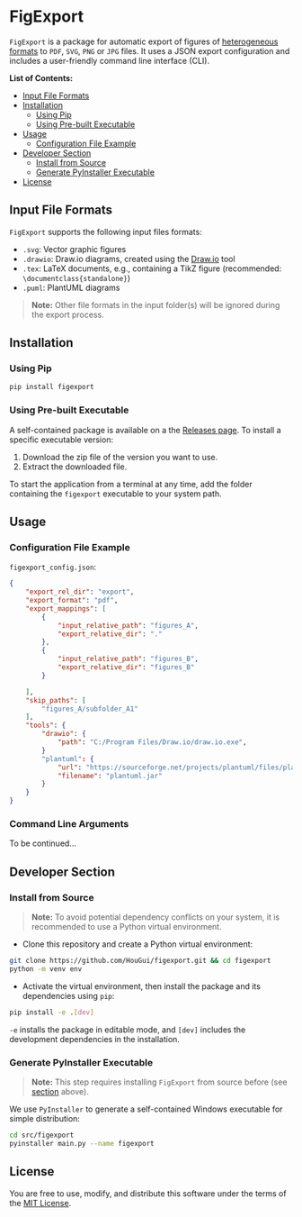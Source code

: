 # FigExport
`FigExport` is a package for automatic export of figures of [heterogeneous formats](#input-file-formats) 
to `PDF`, `SVG`, `PNG` or `JPG` files. 
It uses a JSON export configuration and includes a user-friendly command line interface (CLI).

**List of Contents:**
- [Input File Formats](#input-file-formats)
- [Installation](#installation)
  - [Using Pip](#using-pip)
  - [Using Pre-built Executable](#using-pre-built-executable)
- [Usage](#usage)
  - [Configuration File Example](#configuration-file-example)
- [Developer Section](#developer-section)
  - [Install from Source](#install-from-source)
  - [Generate PyInstaller Executable](#generate-pyinstaller-executable)
- [License](#license)


## Input File Formats
`FigExport` supports the following input files formats:
* `.svg`: Vector graphic figures
* `.drawio`: Draw.io diagrams, created using the [Draw.io](https://www.drawio.com/) tool
* `.tex`: LaTeX documents, e.g., containing a TikZ figure (recommended: `\documentclass{standalone}`)
* `.puml`: PlantUML diagrams

> **Note:** Other file formats in the input folder(s) will be ignored during the export process.

## Installation
### Using Pip
```sh
pip install figexport
```

### Using Pre-built Executable
A self-contained package is available on a the [Releases page](https://github.com/HouGui/figexport/releases).
To install a specific executable version:
1. Download the zip file of the version you want to use.
2. Extract the downloaded file.

To start the application from a terminal at any time, add the folder containing the `figexport` executable to
your system path.

## Usage
### Configuration File Example
`figexport_config.json`:
```json
{
    "export_rel_dir": "export",
    "export_format": "pdf",
    "export_mappings": [
        {
            "input_relative_path": "figures_A",
            "export_relative_dir": "."
        },
        {
            "input_relative_path": "figures_B",
            "export_relative_dir": "figures_B"
        }

    ],
    "skip_paths": [
        "figures_A/subfolder_A1"
    ],
    "tools": {
        "drawio": {
            "path": "C:/Program Files/Draw.io/draw.io.exe",
        }
        "plantuml": {
            "url": "https://sourceforge.net/projects/plantuml/files/plantuml.jar/download",
            "filename": "plantuml.jar"
        }
    }
}
```

### Command Line Arguments
To be continued...

## Developer Section
### Install from Source
> **Note:**
> To avoid potential dependency conflicts on your system, it is recommended to use a Python virtual environment.

* Clone this repository and create a Python virtual environment:
```sh
git clone https://github.com/HouGui/figexport.git && cd figexport
python -m venv env
```

* Activate the virtual environment, then install the package and its dependencies using `pip`:
```sh
pip install -e .[dev]
```
`-e` installs the package in editable mode, and `[dev]` includes the development dependencies
in the installation.

### Generate PyInstaller Executable
> **Note:**
> This step requires installing `FigExport` from source before (see [section](#install-from-source) above).

We use `PyInstaller` to generate a self-contained Windows executable for simple distribution:
```sh
cd src/figexport
pyinstaller main.py --name figexport
```

## License
You are free to use, modify, and distribute this software under the terms of the [MIT License](LICENSE).
